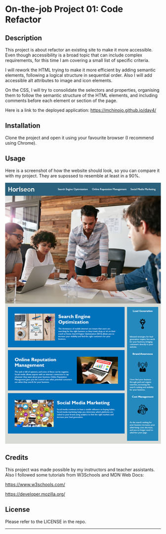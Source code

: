 # On-the-job Project 01: Code Refactor

## Description 

This project is about refactor an existing site to make it more accessible. Even though accessibility is a broad topic that can include complex requirements, for this time I am covering a small list of specific criteria.

I will rework the HTML trying to make it more efficient by adding semantic elements, following a logical structure in sequential order. Also I will add accessible alt attributes to image and icon elements. 

On the CSS, I will try to consolidate the selectors and properties, organising them to follow the semantic structure of the HTML elements, and including comments before each element or section of the page.

Here is a link to the deployed application: https://mchinojo.github.io/day4/


## Installation

Clone the project and open it using your favourite browser (I recommend using Chrome).


## Usage 

Here is a screenshot of how the website should look, so you can compare it with my project. They are supossed to resemble at least in a 90%.

![Screenshot of the application](screenshot-application.png)


## Credits

This project was made possible by my instructors and teacher assistants.
Also I followed some tutorials from W3Schools and MDN Web Docs:

https://www.w3schools.com/

https://developer.mozilla.org/


## License

Please refer to the LICENSE in the repo.



---
